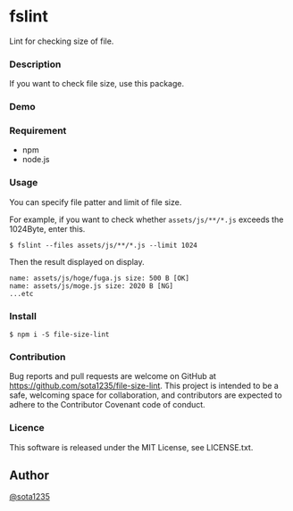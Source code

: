 fslint
====

Lint for checking size of file.

### Description

If you want to check file size, use this package.

### Demo

### Requirement

- npm
- node.js

### Usage

You can specify file patter and limit of file size.

For example, if you want to check whether `assets/js/**/*.js` exceeds the 1024Byte,
enter this.

```shell
$ fslint --files assets/js/**/*.js --limit 1024
```

Then the result displayed on display.

```shell
name: assets/js/hoge/fuga.js size: 500 B [OK]
name: assets/js/moge.js size: 2020 B [NG]
...etc
```

### Install

```shell
$ npm i -S file-size-lint
```

### Contribution

Bug reports and pull requests are welcome on GitHub at https://github.com/sota1235/file-size-lint. This project is intended to be a safe, welcoming space for collaboration, and contributors are expected to adhere to the Contributor Covenant code of conduct.

### Licence

This software is released under the MIT License, see LICENSE.txt.

## Author

[@sota1235](https://github.com/sota1235)
